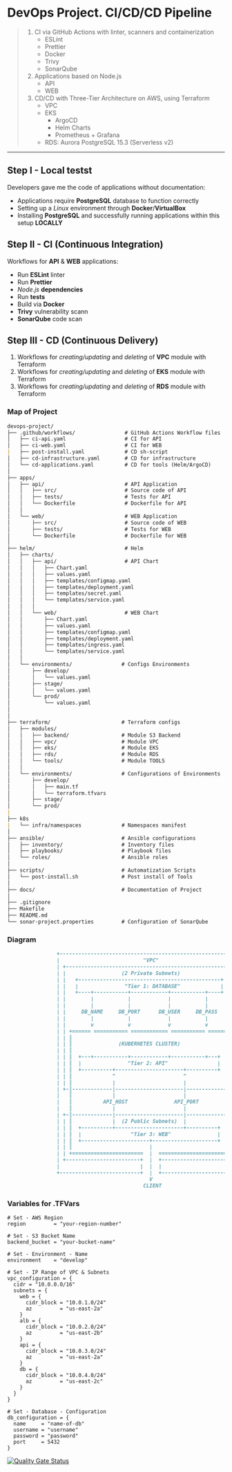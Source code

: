 # DevOps Project. CI/CD/CD Pipeline

> 1. CI via GitHub Actions with linter, scanners and containerization
>    - ESLint
>    - Prettier
>    - Docker
>    - Trivy
>    - SonarQube
> 2. Applications based on Node.js
>    - API
>    - WEB
> 3. CD/CD with Three-Tier Architecture on AWS, using Terraform
>    - VPC
>    - EKS
>      - ArgoCD
>      - Helm Charts
>      - Prometheus + Grafana
>    - RDS: Aurora PostgreSQL 15.3 (Serverless v2)
---

## Step I - Local testst

Developers gave me the code of applications without documentation:

- Applications require **PostgreSQL** database to function correctly
- Setting up a _Linux_ environment through **Docker**/**VirtualBox**
- Installing **PostgreSQL** and successfully running applications within this setup **LOCALLY**


## Step II - CI (Continuous Integration)

Workflows for **API** & **WEB** applications:

- Run **ESLint** linter
- Run **Prettier**
- _Node.js_ **dependencies**
- Run **tests**
- Build via **Docker**
- **Trivy** vulnerability scann
- **SonarQube** code scan

## Step III - CD (Continuous Delivery)

1. Workflows for _creating/updating_ and _deleting_ of **VPC** module with Terraform
2. Workflows for _creating/updating_ and _deleting_ of **EKS** module with Terraform
3. Workflows for _creating/updating_ and _deleting_ of **RDS** module with Terraform

### Map of Project

```markdown
devops-project/
├── .github/workflows/                # GitHub Actions Workflow files
│   ├── ci-api.yaml                   # CI for API
│   ├── ci-web.yaml                   # CI for WEB
|   ├── post-install.yaml             # CD sh-script
│   ├── cd-infrastructure.yaml        # CD for infrastructure
│   └── cd-applications.yaml          # CD for tools (Helm/ArgoCD)
│
├── apps/
│   ├── api/                          # API Application
│   │   ├── src/                      # Source code of API
│   │   ├── tests/                    # Tests for API
│   │   └── Dockerfile                # Dockerfile for API
│   │
│   └── web/                          # WEB Application
│       ├── src/                      # Source code of WEB
│       ├── tests/                    # Tests for WEB
│       └── Dockerfile                # Dockerfile for WEB
│
├── helm/                             # Helm
│   ├── charts/
│   │   ├── api/                      # API Chart
│   │   │   ├── Chart.yaml
│   │   │   ├── values.yaml
│   │   │   ├── templates/configmap.yaml
│   │   │   ├── templates/deployment.yaml
│   │   │   ├── templates/secret.yaml
│   │   │   └── templates/service.yaml
│   │   │
│   │   └── web/                      # WEB Chart
│   │       ├── Chart.yaml
│   │       ├── values.yaml
│   │       ├── templates/configmap.yaml
│   │       ├── templates/deployment.yaml
│   │       ├── templates/ingress.yaml
│   │       └── templates/service.yaml
│   │
│   └── environments/                # Configs Environments
│       ├── develop/
│       │   └── values.yaml
│       ├── stage/
│       │   └── values.yaml
│       └── prod/
│           └── values.yaml
│
│
├── terraform/                       # Terraform configs
│   ├── modules/
│   │   ├── backend/                 # Module S3 Backend
│   │   ├── vpc/                     # Module VPC
│   │   ├── eks/                     # Module EKS
│   │   ├── rds/                     # Module RDS
│   │   └── tools/                   # Module TOOLS
│   │
│   └── environments/                # Configurations of Environments
│       ├── develop/
│       │   ├── main.tf
│       │   └── terraform.tfvars
│       ├── stage/
│       └── prod/
|
├── k8s
|   └── infra/namespaces             # Namespaces manifest
│
├── ansible/                         # Ansible configurations
│   ├── inventory/                   # Inventory files
│   ├── playbooks/                   # Playbook files
│   └── roles/                       # Ansible roles
│
├── scripts/                         # Automatization Scripts
│   └── post-install.sh              # Post install of Tools
│
├── docs/                            # Documentation of Project
│
├── .gitignore
├── Makefile
├── README.md
└── sonar-project.properties         # Configuration of SonarQube
```

### Diagram

```markdown
                +----------------------------------------------------------+
                |                           "VPC"                          |
                | +------------------------------------------------------+ |
                | |                  (2 Private Subnets)                 | |
                | |   +----------------------------------------------+   | |
                | |   |               "Tier 1: DATABASE"             |   | |
                | |   +----+-----------+------------+-----------+----+   | |
                | |        |           |            |           |        | |
                | |        |           |            |           |        | |
                | |     DB_NAME     DB_PORT      DB_USER     DB_PASS     | |
                | |        |           |            |           |        | |
                | |        v           v            v           v        | |
                | | +====== =========== ============ =========== ======+ | |
                | | ║                                                  ║ | |
                | | ║               (KUBERNETES CLUSTER)               ║ | |
                | | ║                                                  ║ | |
                | | ║  +---+-----------+------------+-----------+---+  ║ | |
                | | ║  |               "Tier 2: API"                |  ║ | |
                | | ║  +----------+----------------------+----------+  ║ | |
                | | ║             ^                      ^             ║ | |
                | | ║             |                      |             ║ | |
                | +-║-------------|----------------------|-------------║-+ |
                |   ║             |                      |             ║   |
                |   ║          API_HOST               API_PORT         ║   |
                |   ║             |                      |             ║   |
                | +-║-------------|----------------------|-------------║-+ |
                | | ║             |  (2 Public Subnets)  |             ║ | |
                | | ║  +----------+----------------------+----------+  ║ | |
                | | ║  |                "Tier 3: WEB"               |  ║ | |
                | | ║  +----------------------+---------------------+  ║ | |
                | | ║                         |                        ║ | |
                | | +=======================  |  ======================+ | |
                | +------------------------+  |  +-----------------------+ |
                |                          |  |  |                         |
                +--------------------------+  |  +-------------------------+
                                              V
                                            CLIENT
```

### Variables for .TFVars

```shell
# Set - AWS Region
region         = "your-region-number"

# Set - S3 Bucket Name
backend_bucket = "your-bucket-name"

# Set - Environment - Name
environment    = "develop"

# Set - IP Range of VPC & Subnets
vpc_configuration = {
  cidr = "10.0.0.0/16"
  subnets = {
    web = {
      cidr_block = "10.0.1.0/24"
      az         = "us-east-2a"
    }
    alb = {
      cidr_block = "10.0.2.0/24"
      az         = "us-east-2b"
    }
    api = {
      cidr_block = "10.0.3.0/24"
      az         = "us-east-2a"
    }
    db = {
      cidr_block = "10.0.4.0/24"
      az         = "us-east-2c"
    }
  }
}

# Set - Database - Configuration
db_configuration = {
  name     = "name-of-db"
  username = "username"
  password = "password"
  port     = 5432
}
```

[![Quality Gate Status](https://sonarcloud.io/api/project_badges/measure?project═thejondaw_devops-project&metric═alert_status)](https://sonarcloud.io/summary/new_code?id═thejondaw_devops-project)